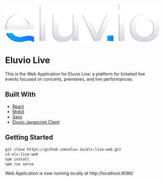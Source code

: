 ![Eluvio Logo](src/static/images/logo/lightLogo.png "Eluvio Logo")
  
# Eluvio Live

This is the Web Application for Eluvio Live: a platform for ticketed live events focused on concerts, premieres, and live performances.

## Built With

* [React](https://reactjs.org/)
* [MobX](https://mobx.js.org/README.html)
* [Sass](https://sass-lang.com/)
* [Eluvio Javascript Client](https://github.com/eluv-io/elv-client-js)

## Getting Started

```
git clone https://github.com/eluv-io/elv-live-web.git
cd elv-live-web
npm install
npm run serve 
```

Web Application is now running locally at http://localhost:8086/
